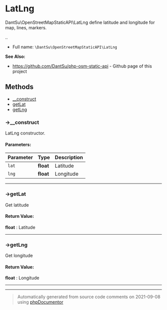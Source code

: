 
# LatLng

DantSu\OpenStreetMapStaticAPI\LatLng define latitude and longitude for map, lines, markers.

..

* Full name: `\DantSu\OpenStreetMapStaticAPI\LatLng`

**See Also:**

* https://github.com/DantSu/php-osm-static-api - Github page of this project



## Methods

- [__construct](#-__construct) 
- [getLat](#-getlat) 
- [getLng](#-getlng) 

### ->__construct

LatLng constructor.








#### Parameters:

| Parameter | Type | Description |
|-----------|------|-------------|
| `lat` | **float** | Latitude |
| `lng` | **float** | Longitude |




---
### ->getLat

Get latitude









#### Return Value:

 **float** : Latitude



---
### ->getLng

Get longitude









#### Return Value:

 **float** : Longitude



---


---
> Automatically generated from source code comments on 2021-09-08 using [phpDocumentor](http://www.phpdoc.org/)
